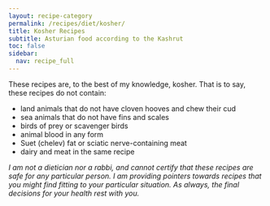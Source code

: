 ```yaml
---
layout: recipe-category
permalink: /recipes/diet/kosher/
title: Kosher Recipes
subtitle: Asturian food according to the Kashrut
toc: false
sidebar:
  nav: recipe_full
---
```

These recipes are, to the best of my knowledge, kosher. That is to say, these recipes do not contain:

- land animals that do not have cloven hooves and chew their cud
- sea animals that do not have fins and scales
- birds of prey or scavenger birds
- animal blood in any form
- Suet (chelev) fat or sciatic nerve-containing meat
- dairy and meat in the same recipe

*I am not a dietician nor a rabbi, and cannot certify that these recipes are safe for any particular person. I am providing pointers towards recipes that you might find fitting to your particular situation. As always, the final decisions for your health rest with you.*